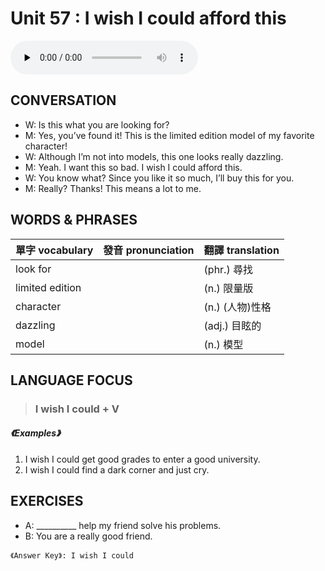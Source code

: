 # Unit 57 : I wish I could afford this

<audio controls preload="none">
  <source src="https://channelplus.ner.gov.tw/api/audio/5ad2e610f95e3500064f4307">
</audio>

## CONVERSATION
* W: Is this what you are looking for? 
* M: Yes, you’ve found it! This is the limited edition model of my favorite character! 
* W: Although I’m not into models, this one looks really dazzling. 
* M: Yeah. I want this so bad. I wish I could afford this. 
* W: You know what? Since you like it so much, I’ll buy this for you. 
* M: Really? Thanks! This means a lot to me.

## WORDS & PHRASES
單字 vocabulary|發音 pronunciation|翻譯 translation
---|---|---
look for||(phr.) 尋找
limited edition||(n.) 限量版
character||(n.) (人物)性格
dazzling||(adj.) 目眩的
model||(n.) 模型

## LANGUAGE FOCUS 
> <h3>I wish I could + V</h3>

##### 《Examples》
1. I wish I could get good grades to enter a good university.
2. I wish I could find a dark corner and just cry.

## EXERCISES 
* A: __________ help my friend solve his problems.
* B: You are a really good friend.

`《Answer Key》: I wish I could`